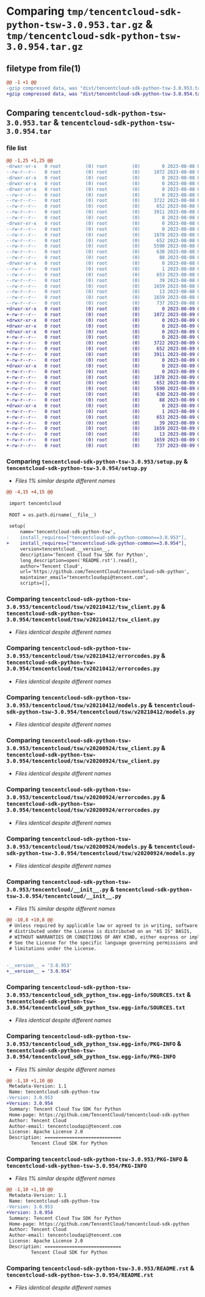 # Comparing `tmp/tencentcloud-sdk-python-tsw-3.0.953.tar.gz` & `tmp/tencentcloud-sdk-python-tsw-3.0.954.tar.gz`

## filetype from file(1)

```diff
@@ -1 +1 @@
-gzip compressed data, was "dist/tencentcloud-sdk-python-tsw-3.0.953.tar", last modified: Tue Aug  8 00:35:37 2023, max compression
+gzip compressed data, was "dist/tencentcloud-sdk-python-tsw-3.0.954.tar", last modified: Wed Aug  9 00:35:56 2023, max compression
```

## Comparing `tencentcloud-sdk-python-tsw-3.0.953.tar` & `tencentcloud-sdk-python-tsw-3.0.954.tar`

### file list

```diff
@@ -1,25 +1,25 @@
-drwxr-xr-x   0 root         (0) root         (0)        0 2023-08-08 00:35:37.000000 tencentcloud-sdk-python-tsw-3.0.953/
--rw-r--r--   0 root         (0) root         (0)     1072 2023-08-08 00:35:37.000000 tencentcloud-sdk-python-tsw-3.0.953/setup.py
-drwxr-xr-x   0 root         (0) root         (0)        0 2023-08-08 00:35:37.000000 tencentcloud-sdk-python-tsw-3.0.953/tencentcloud/
-drwxr-xr-x   0 root         (0) root         (0)        0 2023-08-08 00:35:37.000000 tencentcloud-sdk-python-tsw-3.0.953/tencentcloud/tsw/
-drwxr-xr-x   0 root         (0) root         (0)        0 2023-08-08 00:35:37.000000 tencentcloud-sdk-python-tsw-3.0.953/tencentcloud/tsw/v20210412/
--rw-r--r--   0 root         (0) root         (0)        0 2023-08-08 00:35:37.000000 tencentcloud-sdk-python-tsw-3.0.953/tencentcloud/tsw/v20210412/__init__.py
--rw-r--r--   0 root         (0) root         (0)     3722 2023-08-08 00:35:37.000000 tencentcloud-sdk-python-tsw-3.0.953/tencentcloud/tsw/v20210412/tsw_client.py
--rw-r--r--   0 root         (0) root         (0)      652 2023-08-08 00:35:37.000000 tencentcloud-sdk-python-tsw-3.0.953/tencentcloud/tsw/v20210412/errorcodes.py
--rw-r--r--   0 root         (0) root         (0)     3911 2023-08-08 00:35:37.000000 tencentcloud-sdk-python-tsw-3.0.953/tencentcloud/tsw/v20210412/models.py
--rw-r--r--   0 root         (0) root         (0)        0 2023-08-08 00:35:37.000000 tencentcloud-sdk-python-tsw-3.0.953/tencentcloud/tsw/__init__.py
-drwxr-xr-x   0 root         (0) root         (0)        0 2023-08-08 00:35:37.000000 tencentcloud-sdk-python-tsw-3.0.953/tencentcloud/tsw/v20200924/
--rw-r--r--   0 root         (0) root         (0)        0 2023-08-08 00:35:37.000000 tencentcloud-sdk-python-tsw-3.0.953/tencentcloud/tsw/v20200924/__init__.py
--rw-r--r--   0 root         (0) root         (0)     1878 2023-08-08 00:35:37.000000 tencentcloud-sdk-python-tsw-3.0.953/tencentcloud/tsw/v20200924/tsw_client.py
--rw-r--r--   0 root         (0) root         (0)      652 2023-08-08 00:35:37.000000 tencentcloud-sdk-python-tsw-3.0.953/tencentcloud/tsw/v20200924/errorcodes.py
--rw-r--r--   0 root         (0) root         (0)     5590 2023-08-08 00:35:37.000000 tencentcloud-sdk-python-tsw-3.0.953/tencentcloud/tsw/v20200924/models.py
--rw-r--r--   0 root         (0) root         (0)      630 2023-08-08 00:35:37.000000 tencentcloud-sdk-python-tsw-3.0.953/tencentcloud/__init__.py
--rw-r--r--   0 root         (0) root         (0)       88 2023-08-08 00:35:37.000000 tencentcloud-sdk-python-tsw-3.0.953/setup.cfg
-drwxr-xr-x   0 root         (0) root         (0)        0 2023-08-08 00:35:37.000000 tencentcloud-sdk-python-tsw-3.0.953/tencentcloud_sdk_python_tsw.egg-info/
--rw-r--r--   0 root         (0) root         (0)        1 2023-08-08 00:35:37.000000 tencentcloud-sdk-python-tsw-3.0.953/tencentcloud_sdk_python_tsw.egg-info/dependency_links.txt
--rw-r--r--   0 root         (0) root         (0)      653 2023-08-08 00:35:37.000000 tencentcloud-sdk-python-tsw-3.0.953/tencentcloud_sdk_python_tsw.egg-info/SOURCES.txt
--rw-r--r--   0 root         (0) root         (0)       39 2023-08-08 00:35:37.000000 tencentcloud-sdk-python-tsw-3.0.953/tencentcloud_sdk_python_tsw.egg-info/requires.txt
--rw-r--r--   0 root         (0) root         (0)     1659 2023-08-08 00:35:37.000000 tencentcloud-sdk-python-tsw-3.0.953/tencentcloud_sdk_python_tsw.egg-info/PKG-INFO
--rw-r--r--   0 root         (0) root         (0)       13 2023-08-08 00:35:37.000000 tencentcloud-sdk-python-tsw-3.0.953/tencentcloud_sdk_python_tsw.egg-info/top_level.txt
--rw-r--r--   0 root         (0) root         (0)     1659 2023-08-08 00:35:37.000000 tencentcloud-sdk-python-tsw-3.0.953/PKG-INFO
--rw-r--r--   0 root         (0) root         (0)      737 2023-08-08 00:35:37.000000 tencentcloud-sdk-python-tsw-3.0.953/README.rst
+drwxr-xr-x   0 root         (0) root         (0)        0 2023-08-09 00:35:56.000000 tencentcloud-sdk-python-tsw-3.0.954/
+-rw-r--r--   0 root         (0) root         (0)     1072 2023-08-09 00:35:56.000000 tencentcloud-sdk-python-tsw-3.0.954/setup.py
+drwxr-xr-x   0 root         (0) root         (0)        0 2023-08-09 00:35:56.000000 tencentcloud-sdk-python-tsw-3.0.954/tencentcloud/
+drwxr-xr-x   0 root         (0) root         (0)        0 2023-08-09 00:35:56.000000 tencentcloud-sdk-python-tsw-3.0.954/tencentcloud/tsw/
+drwxr-xr-x   0 root         (0) root         (0)        0 2023-08-09 00:35:56.000000 tencentcloud-sdk-python-tsw-3.0.954/tencentcloud/tsw/v20210412/
+-rw-r--r--   0 root         (0) root         (0)        0 2023-08-09 00:35:56.000000 tencentcloud-sdk-python-tsw-3.0.954/tencentcloud/tsw/v20210412/__init__.py
+-rw-r--r--   0 root         (0) root         (0)     3722 2023-08-09 00:35:56.000000 tencentcloud-sdk-python-tsw-3.0.954/tencentcloud/tsw/v20210412/tsw_client.py
+-rw-r--r--   0 root         (0) root         (0)      652 2023-08-09 00:35:56.000000 tencentcloud-sdk-python-tsw-3.0.954/tencentcloud/tsw/v20210412/errorcodes.py
+-rw-r--r--   0 root         (0) root         (0)     3911 2023-08-09 00:35:56.000000 tencentcloud-sdk-python-tsw-3.0.954/tencentcloud/tsw/v20210412/models.py
+-rw-r--r--   0 root         (0) root         (0)        0 2023-08-09 00:35:56.000000 tencentcloud-sdk-python-tsw-3.0.954/tencentcloud/tsw/__init__.py
+drwxr-xr-x   0 root         (0) root         (0)        0 2023-08-09 00:35:56.000000 tencentcloud-sdk-python-tsw-3.0.954/tencentcloud/tsw/v20200924/
+-rw-r--r--   0 root         (0) root         (0)        0 2023-08-09 00:35:56.000000 tencentcloud-sdk-python-tsw-3.0.954/tencentcloud/tsw/v20200924/__init__.py
+-rw-r--r--   0 root         (0) root         (0)     1878 2023-08-09 00:35:56.000000 tencentcloud-sdk-python-tsw-3.0.954/tencentcloud/tsw/v20200924/tsw_client.py
+-rw-r--r--   0 root         (0) root         (0)      652 2023-08-09 00:35:56.000000 tencentcloud-sdk-python-tsw-3.0.954/tencentcloud/tsw/v20200924/errorcodes.py
+-rw-r--r--   0 root         (0) root         (0)     5590 2023-08-09 00:35:56.000000 tencentcloud-sdk-python-tsw-3.0.954/tencentcloud/tsw/v20200924/models.py
+-rw-r--r--   0 root         (0) root         (0)      630 2023-08-09 00:35:56.000000 tencentcloud-sdk-python-tsw-3.0.954/tencentcloud/__init__.py
+-rw-r--r--   0 root         (0) root         (0)       88 2023-08-09 00:35:56.000000 tencentcloud-sdk-python-tsw-3.0.954/setup.cfg
+drwxr-xr-x   0 root         (0) root         (0)        0 2023-08-09 00:35:56.000000 tencentcloud-sdk-python-tsw-3.0.954/tencentcloud_sdk_python_tsw.egg-info/
+-rw-r--r--   0 root         (0) root         (0)        1 2023-08-09 00:35:56.000000 tencentcloud-sdk-python-tsw-3.0.954/tencentcloud_sdk_python_tsw.egg-info/dependency_links.txt
+-rw-r--r--   0 root         (0) root         (0)      653 2023-08-09 00:35:56.000000 tencentcloud-sdk-python-tsw-3.0.954/tencentcloud_sdk_python_tsw.egg-info/SOURCES.txt
+-rw-r--r--   0 root         (0) root         (0)       39 2023-08-09 00:35:56.000000 tencentcloud-sdk-python-tsw-3.0.954/tencentcloud_sdk_python_tsw.egg-info/requires.txt
+-rw-r--r--   0 root         (0) root         (0)     1659 2023-08-09 00:35:56.000000 tencentcloud-sdk-python-tsw-3.0.954/tencentcloud_sdk_python_tsw.egg-info/PKG-INFO
+-rw-r--r--   0 root         (0) root         (0)       13 2023-08-09 00:35:56.000000 tencentcloud-sdk-python-tsw-3.0.954/tencentcloud_sdk_python_tsw.egg-info/top_level.txt
+-rw-r--r--   0 root         (0) root         (0)     1659 2023-08-09 00:35:56.000000 tencentcloud-sdk-python-tsw-3.0.954/PKG-INFO
+-rw-r--r--   0 root         (0) root         (0)      737 2023-08-09 00:35:56.000000 tencentcloud-sdk-python-tsw-3.0.954/README.rst
```

### Comparing `tencentcloud-sdk-python-tsw-3.0.953/setup.py` & `tencentcloud-sdk-python-tsw-3.0.954/setup.py`

 * *Files 1% similar despite different names*

```diff
@@ -4,15 +4,15 @@
 
 import tencentcloud
 
 ROOT = os.path.dirname(__file__)
 
 setup(
     name='tencentcloud-sdk-python-tsw',
-    install_requires=["tencentcloud-sdk-python-common==3.0.953"],
+    install_requires=["tencentcloud-sdk-python-common==3.0.954"],
     version=tencentcloud.__version__,
     description='Tencent Cloud Tsw SDK for Python',
     long_description=open('README.rst').read(),
     author='Tencent Cloud',
     url='https://github.com/TencentCloud/tencentcloud-sdk-python',
     maintainer_email="tencentcloudapi@tencent.com",
     scripts=[],
```

### Comparing `tencentcloud-sdk-python-tsw-3.0.953/tencentcloud/tsw/v20210412/tsw_client.py` & `tencentcloud-sdk-python-tsw-3.0.954/tencentcloud/tsw/v20210412/tsw_client.py`

 * *Files identical despite different names*

### Comparing `tencentcloud-sdk-python-tsw-3.0.953/tencentcloud/tsw/v20210412/errorcodes.py` & `tencentcloud-sdk-python-tsw-3.0.954/tencentcloud/tsw/v20210412/errorcodes.py`

 * *Files identical despite different names*

### Comparing `tencentcloud-sdk-python-tsw-3.0.953/tencentcloud/tsw/v20210412/models.py` & `tencentcloud-sdk-python-tsw-3.0.954/tencentcloud/tsw/v20210412/models.py`

 * *Files identical despite different names*

### Comparing `tencentcloud-sdk-python-tsw-3.0.953/tencentcloud/tsw/v20200924/tsw_client.py` & `tencentcloud-sdk-python-tsw-3.0.954/tencentcloud/tsw/v20200924/tsw_client.py`

 * *Files identical despite different names*

### Comparing `tencentcloud-sdk-python-tsw-3.0.953/tencentcloud/tsw/v20200924/errorcodes.py` & `tencentcloud-sdk-python-tsw-3.0.954/tencentcloud/tsw/v20200924/errorcodes.py`

 * *Files identical despite different names*

### Comparing `tencentcloud-sdk-python-tsw-3.0.953/tencentcloud/tsw/v20200924/models.py` & `tencentcloud-sdk-python-tsw-3.0.954/tencentcloud/tsw/v20200924/models.py`

 * *Files identical despite different names*

### Comparing `tencentcloud-sdk-python-tsw-3.0.953/tencentcloud/__init__.py` & `tencentcloud-sdk-python-tsw-3.0.954/tencentcloud/__init__.py`

 * *Files 1% similar despite different names*

```diff
@@ -10,8 +10,8 @@
 # Unless required by applicable law or agreed to in writing, software
 # distributed under the License is distributed on an "AS IS" BASIS,
 # WITHOUT WARRANTIES OR CONDITIONS OF ANY KIND, either express or implied.
 # See the License for the specific language governing permissions and
 # limitations under the License.
 
 
-__version__ = '3.0.953'
+__version__ = '3.0.954'
```

### Comparing `tencentcloud-sdk-python-tsw-3.0.953/tencentcloud_sdk_python_tsw.egg-info/SOURCES.txt` & `tencentcloud-sdk-python-tsw-3.0.954/tencentcloud_sdk_python_tsw.egg-info/SOURCES.txt`

 * *Files identical despite different names*

### Comparing `tencentcloud-sdk-python-tsw-3.0.953/tencentcloud_sdk_python_tsw.egg-info/PKG-INFO` & `tencentcloud-sdk-python-tsw-3.0.954/tencentcloud_sdk_python_tsw.egg-info/PKG-INFO`

 * *Files 1% similar despite different names*

```diff
@@ -1,10 +1,10 @@
 Metadata-Version: 1.1
 Name: tencentcloud-sdk-python-tsw
-Version: 3.0.953
+Version: 3.0.954
 Summary: Tencent Cloud Tsw SDK for Python
 Home-page: https://github.com/TencentCloud/tencentcloud-sdk-python
 Author: Tencent Cloud
 Author-email: tencentcloudapi@tencent.com
 License: Apache License 2.0
 Description: ============================
         Tencent Cloud SDK for Python
```

### Comparing `tencentcloud-sdk-python-tsw-3.0.953/PKG-INFO` & `tencentcloud-sdk-python-tsw-3.0.954/PKG-INFO`

 * *Files 1% similar despite different names*

```diff
@@ -1,10 +1,10 @@
 Metadata-Version: 1.1
 Name: tencentcloud-sdk-python-tsw
-Version: 3.0.953
+Version: 3.0.954
 Summary: Tencent Cloud Tsw SDK for Python
 Home-page: https://github.com/TencentCloud/tencentcloud-sdk-python
 Author: Tencent Cloud
 Author-email: tencentcloudapi@tencent.com
 License: Apache License 2.0
 Description: ============================
         Tencent Cloud SDK for Python
```

### Comparing `tencentcloud-sdk-python-tsw-3.0.953/README.rst` & `tencentcloud-sdk-python-tsw-3.0.954/README.rst`

 * *Files identical despite different names*

